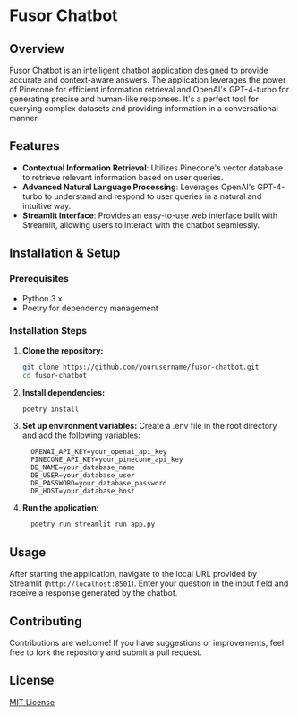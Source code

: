 # Fusor Chatbot

## Overview
Fusor Chatbot is an intelligent chatbot application designed to provide accurate and context-aware answers. The application leverages the power of Pinecone for efficient information retrieval and OpenAI's GPT-4-turbo for generating precise and human-like responses. It's a perfect tool for querying complex datasets and providing information in a conversational manner.

## Features
- **Contextual Information Retrieval**: Utilizes Pinecone's vector database to retrieve relevant information based on user queries.
- **Advanced Natural Language Processing**: Leverages OpenAI's GPT-4-turbo to understand and respond to user queries in a natural and intuitive way.
- **Streamlit Interface**: Provides an easy-to-use web interface built with Streamlit, allowing users to interact with the chatbot seamlessly.

## Installation & Setup

### Prerequisites
- Python 3.x
- Poetry for dependency management

### Installation Steps
1. **Clone the repository:**
   ```bash
   git clone https://github.com/yourusername/fusor-chatbot.git
   cd fusor-chatbot

2. **Install dependencies:**
   ```bash
   poetry install

3. **Set up environment variables:**
  Create a .env file in the root directory and add the following variables:
   ```.env
     OPENAI_API_KEY=your_openai_api_key
     PINECONE_API_KEY=your_pinecone_api_key
     DB_NAME=your_database_name
     DB_USER=your_database_user
     DB_PASSWORD=your_database_password
     DB_HOST=your_database_host

4. **Run the application:**
   ```bash
     poetry run streamlit run app.py

## Usage
After starting the application, navigate to the local URL provided by Streamlit (`http://localhost:8501`). Enter your question in the input field and receive a response generated by the chatbot.

## Contributing 
Contributions are welcome! If you have suggestions or improvements, feel free to fork the repository and submit a pull request.

## License
[MIT License](https://github.com/Olivia-li/fusor-scraper/tree/master?tab=MIT-1-ov-file#MIT-1-ov-file)
